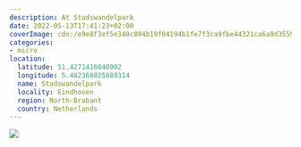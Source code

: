 ```yaml
---
description: At Stadswandelpark
date: 2022-05-13T17:41:23+02:00
coverImage: cdn:/e9e8f3ef5e340c894b19f04194b1fe7f3ca9fbe44321ca6a9d35592b62121e50
categories:
- micro
location:
  latitude: 51.4271416040902
  longitude: 5.482368025889314
  name: Stadswandelpark
  locality: Eindhoven
  region: North-Brabant
  country: Netherlands
---
```


![](cdn:/e9e8f3ef5e340c894b19f04194b1fe7f3ca9fbe44321ca6a9d35592b62121e50?class=fw)
